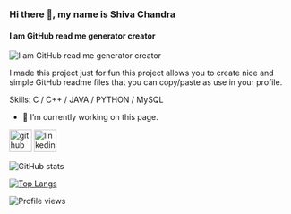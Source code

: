 ### Hi there 👋, my name is Shiva Chandra
#### I am GitHub read me generator creator
![I am GitHub read me generator creator](https://arturssmirnovs.github.io/github-profile-readme-generator/images/banner.png)

I made this project just for fun this project allows you to create nice and simple GitHub readme files that you can copy/paste as use in your profile.

Skills: C / C++ / JAVA / PYTHON / MySQL

- 🔭 I’m currently working on this page. 


[<img src='https://cdn.jsdelivr.net/npm/simple-icons@3.0.1/icons/github.svg' alt='github' height='40'>](https://github.com/shivachandrakante)  [<img src='https://cdn.jsdelivr.net/npm/simple-icons@3.0.1/icons/linkedin.svg' alt='linkedin' height='40'>](https://www.linkedin.com/in/shivachandrakante/)  

![GitHub stats](https://github-readme-stats.vercel.app/api?username=shivachandrakante&show_icons=true)  

[![Top Langs](https://github-readme-stats.vercel.app/api/top-langs/?username=shivachandrakante)](https://github.com/anuraghazra/github-readme-stats)

![Profile views](https://gpvc.arturio.dev/shivachandrakante)  

